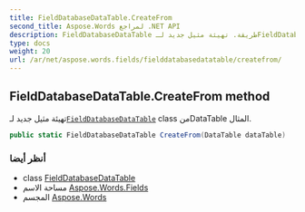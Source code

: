 ```yaml
---
title: FieldDatabaseDataTable.CreateFrom
second_title: Aspose.Words لمراجع .NET API
description: FieldDatabaseDataTable طريقة. تهيئة مثيل جديد لـFieldDatabaseDataTable class منDataTable المثال.
type: docs
weight: 20
url: /ar/net/aspose.words.fields/fielddatabasedatatable/createfrom/
---
```

## FieldDatabaseDataTable.CreateFrom method

تهيئة مثيل جديد لـ[`FieldDatabaseDataTable`](../) class منDataTable المثال.

```csharp
public static FieldDatabaseDataTable CreateFrom(DataTable dataTable)
```

### أنظر أيضا

* class [FieldDatabaseDataTable](../)
* مساحة الاسم [Aspose.Words.Fields](../../fielddatabasedatatable/)
* المجسم [Aspose.Words](../../../)


